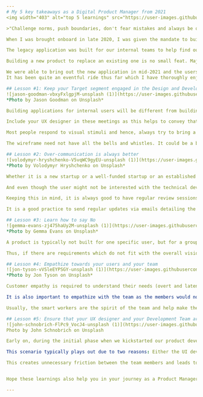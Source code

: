 ```yaml
---
# My 5 key takeaways as a Digital Product Manager from 2021
<img width="403" alt="top 5 learnings" src="https://user-images.githubusercontent.com/97093893/149153145-e1b445e3-63f9-4587-9284-282996cea11b.PNG">

>"Challenge norms, push boundaries, don't fear mistakes and always be open to learning." - JJ Wilson

When I was brought onboard in late 2020, I was given the mandate to build a new user-friendly application that would allow us to kill the legacy application that was being used at that point of time. 

The legacy application was built for our internal teams to help find out and fix the issues being faced by users from a technical standpoint. Over the course of time, other teams started using this application more and more. Since, this was not the original intent of building it, it was becoming quite cumbersome to maintain the data and to update the application as per the business users' specifications. 

Building a new product to replace an existing one is no small feat. Majorly, because your users are accustomed to a certain way of using the application and to break an existing habit is very difficult involving several protracted negotiations between all concerned parties.

We were able to bring out the new application in mid-2021 and the users loved it and thus, enabling us to finally let go of the legacy system.
It has been quite an eventful ride thus far which I have thoroughly enjoyed and keenly look forward to learning newer things to help improve myself while continuously striving to implement the learnings that I have listed below in all my endeavors.

## Lesson #1: Keep your Target segment engaged in the Design and Development right from the beginning - Wireframe helps
![jason-goodman-vbxyFxlgpjM-unsplash (1)](https://user-images.githubusercontent.com/97093893/149153227-7dd8e9ce-f1ba-4e29-8121-4195129c801f.jpg)
*Photo by Jason Goodman on Unsplash*

Building applications for internal users will be different from building applications for external users. But the essence remains the same and that is to ensure that you reach out to your target segment and involve them from the beginning.

Include your UX designer in these meetings as this helps to convey that you are serious in designing user-focused applications. Another advantage of this process is that during discussions, the designer could quickly grasp the user inputs and help create a UX wireframe that keeps those requirements in focus.

Most people respond to visual stimuli and hence, always try to bring a wireframe to the discussion to help them understand what you have in your mind. Presenting only datapoints will just confuse them.

The wireframe need not have all the bells and whistles. It could be a basic wireframe to help convey the concept to the users and to help them to provide inputs regarding what and how they would like to view the information on the application.

## Lesson #2: Over-communication is always better
![volodymyr-hryshchenko-V5vqWC9gyEU-unsplash (1)](https://user-images.githubusercontent.com/97093893/149153213-8424e81b-035b-46dc-8568-7f707287155e.jpg)
*Photo by Volodymyr Hryshchenko on Unsplash*

Whether it is a new startup or a well-funded startup or an established firm, the management style differs. But, in whichever type of organization you work, the higher-ups would always be interested with the development progress and deliverable timelines.

And even though the user might not be interested with the technical development progress, they would always be keen to know the delivery timelines.

Keeping this in mind, it is always good to have regular review sessions with the users and management to ensure that all are on the same page regarding the development and timelines. This ensures that they are aware of any known or unknown delays and there is no major escalation(s) taking place which would only divert the time and attention to douse the fire instead of focusing on the product/solution development.

It is a good practice to send regular updates via emails detailing the features and functionalities deployed as part of the release and the target planned for the next release.

## Lesson #3: Learn how to say No
![gemma-evans-zj475haUy2M-unsplash (1)](https://user-images.githubusercontent.com/97093893/149153195-dc0dccda-e9ac-47e8-b7de-c25f1ae0a1cd.jpg)
*Photo by Gemma Evans on Unsplash*

A product is typically not built for one specific user, but for a group of users and hence there will be different set of requirements from various users. We need to strategize the requirements to ensure that they are in line with the vision of the product/solution.

Thus, if there are requirements which do not fit with the overall vision, we need to communicate the same with the users. I utilize the [MoSCoW](https://en.wikipedia.org/wiki/MoSCoW_method) prioritization framework with my users to help them identify which requirements make a better fit to the product scope and which ones are mere embellishments.

## Lesson #4: Empathize towards your users and your team
![jon-tyson-vVSleEYPSGY-unsplash (1)](https://user-images.githubusercontent.com/97093893/149153182-9e33cc6c-a4f3-4197-a2c8-2ef70bb6587d.jpg)
*Photo by Jon Tyson on Unsplash*

Customer empathy is required to understand their needs (overt and latent) and pain points. Our target users were pleasantly surprised when we brought our first developed wireframe to them and it really helped kickstart their continuous journey with us to help design a product that they themselves would regularly use.

It is also important to empathize with the team as the members would not be at their peak productivity all at the same time. Every team usually consists of two types of workers: smart workers and hard workers. Both are equally required for a successful delivery.

Usually, the smart workers are the spirit of the team and help make the team a more cohesive unit. The hard workers are typically a quiet lot and are usually considered to be slow with their deliverables. But, quite a few times in my career, I have observed them to provide good insights into a deliverable and find out bugs or issues which weren't considered by anyone.

## Lesson #5: Ensure that your UX designer and your Development Team are in sync with the designs
![john-schnobrich-FlPc9_VocJ4-unsplash (1)](https://user-images.githubusercontent.com/97093893/149153179-0eb4b54f-b3e0-4dae-a5f6-53d6030c184f.jpg)
Photo by John Schnobrich on Unsplash

Early on, during the initial phase when we kickstarted our product development journey, our designer would bring out awesome UX design screens for the UI. But our UI developers would struggle to deliver the same output as shown on the screens.

This scenario typically plays out due to two reasons: Either the UI developers are not experienced enough to bring those screens to life, or the designs could not be developed through existing technology stack defined for the development.

This creates unnecessary friction between the team members and leads to constant trade-off on the design.To avoid this scenario, it is encouraged to have Design Sprints to ensure that the designs are getting finalized as per the technical strength of the developers and helps push the developers to build upon their technical expertise to help provide amazing user experience.


Hope these learnings also help you in your journey as a Product Manager.

---
```

